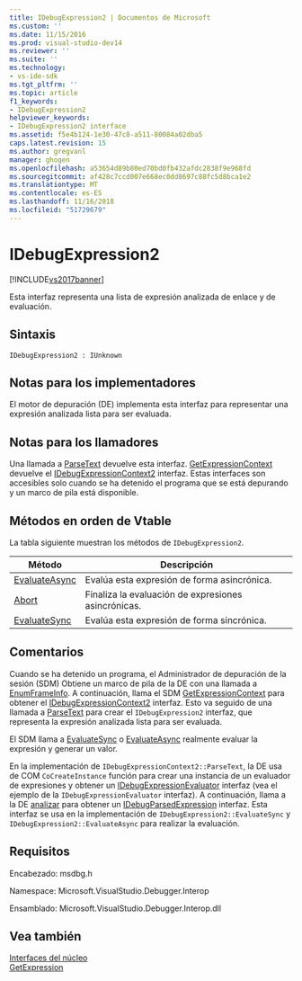 ```yaml
---
title: IDebugExpression2 | Documentos de Microsoft
ms.custom: ''
ms.date: 11/15/2016
ms.prod: visual-studio-dev14
ms.reviewer: ''
ms.suite: ''
ms.technology:
- vs-ide-sdk
ms.tgt_pltfrm: ''
ms.topic: article
f1_keywords:
- IDebugExpression2
helpviewer_keywords:
- IDebugExpression2 interface
ms.assetid: f5e4b124-1e30-47c8-a511-80084a02dba5
caps.latest.revision: 15
ms.author: gregvanl
manager: ghogen
ms.openlocfilehash: a53654d89b80ed70bd0fb432afdc2838f9e968fd
ms.sourcegitcommit: af428c7ccd007e668ec0dd8697c88fc5d8bca1e2
ms.translationtype: MT
ms.contentlocale: es-ES
ms.lasthandoff: 11/16/2018
ms.locfileid: "51729679"
---
```

# <a name="idebugexpression2"></a>IDebugExpression2
[!INCLUDE[vs2017banner](../../../includes/vs2017banner.md)]

Esta interfaz representa una lista de expresión analizada de enlace y de evaluación.  
  
## <a name="syntax"></a>Sintaxis  
  
```  
IDebugExpression2 : IUnknown  
```  
  
## <a name="notes-for-implementers"></a>Notas para los implementadores  
 El motor de depuración (DE) implementa esta interfaz para representar una expresión analizada lista para ser evaluada.  
  
## <a name="notes-for-callers"></a>Notas para los llamadores  
 Una llamada a [ParseText](../../../extensibility/debugger/reference/idebugexpressioncontext2-parsetext.md) devuelve esta interfaz. [GetExpressionContext](../../../extensibility/debugger/reference/idebugstackframe2-getexpressioncontext.md) devuelve el [IDebugExpressionContext2](../../../extensibility/debugger/reference/idebugexpressioncontext2.md) interfaz. Estas interfaces son accesibles solo cuando se ha detenido el programa que se está depurando y un marco de pila está disponible.  
  
## <a name="methods-in-vtable-order"></a>Métodos en orden de Vtable  
 La tabla siguiente muestran los métodos de `IDebugExpression2`.  
  
|Método|Descripción|  
|------------|-----------------|  
|[EvaluateAsync](../../../extensibility/debugger/reference/idebugexpression2-evaluateasync.md)|Evalúa esta expresión de forma asincrónica.|  
|[Abort](../../../extensibility/debugger/reference/idebugexpression2-abort.md)|Finaliza la evaluación de expresiones asincrónicas.|  
|[EvaluateSync](../../../extensibility/debugger/reference/idebugexpression2-evaluatesync.md)|Evalúa esta expresión de forma sincrónica.|  
  
## <a name="remarks"></a>Comentarios  
 Cuando se ha detenido un programa, el Administrador de depuración de la sesión (SDM) Obtiene un marco de pila de la DE con una llamada a [EnumFrameInfo](../../../extensibility/debugger/reference/idebugthread2-enumframeinfo.md). A continuación, llama el SDM [GetExpressionContext](../../../extensibility/debugger/reference/idebugstackframe2-getexpressioncontext.md) para obtener el [IDebugExpressionContext2](../../../extensibility/debugger/reference/idebugexpressioncontext2.md) interfaz. Esto va seguido de una llamada a [ParseText](../../../extensibility/debugger/reference/idebugexpressioncontext2-parsetext.md) para crear el `IDebugExpression2` interfaz, que representa la expresión analizada lista para ser evaluada.  
  
 El SDM llama a [EvaluateSync](../../../extensibility/debugger/reference/idebugexpression2-evaluatesync.md) o [EvaluateAsync](../../../extensibility/debugger/reference/idebugexpression2-evaluateasync.md) realmente evaluar la expresión y generar un valor.  
  
 En la implementación de `IDebugExpressionContext2::ParseText`, la DE usa de COM `CoCreateInstance` función para crear una instancia de un evaluador de expresiones y obtener un [IDebugExpressionEvaluator](../../../extensibility/debugger/reference/idebugexpressionevaluator.md) interfaz (vea el ejemplo de la `IDebugExpressionEvaluator` interfaz). A continuación, llama a la DE [analizar](../../../extensibility/debugger/reference/idebugexpressionevaluator-parse.md) para obtener un [IDebugParsedExpression](../../../extensibility/debugger/reference/idebugparsedexpression.md) interfaz. Esta interfaz se usa en la implementación de `IDebugExpression2::EvaluateSync` y `IDebugExpression2::EvaluateAsync` para realizar la evaluación.  
  
## <a name="requirements"></a>Requisitos  
 Encabezado: msdbg.h  
  
 Namespace: Microsoft.VisualStudio.Debugger.Interop  
  
 Ensamblado: Microsoft.VisualStudio.Debugger.Interop.dll  
  
## <a name="see-also"></a>Vea también  
 [Interfaces del núcleo](../../../extensibility/debugger/reference/core-interfaces.md)   
 [GetExpression](../../../extensibility/debugger/reference/idebugexpressionevaluationcompleteevent2-getexpression.md)


